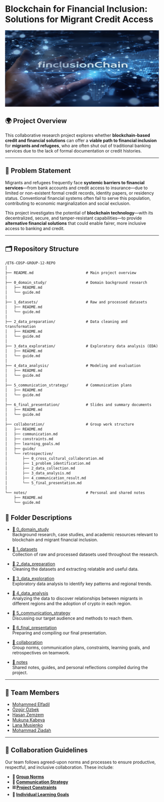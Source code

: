 # Blockchain for Financial Inclusion: Solutions for Migrant Credit Access

<!-- markdownlint-disable -->
<img src="https://raw.githubusercontent.com/MIT-Emerging-Talent/ET6-CDSP-group-12-repo/main/notes/notes/images/Finclusionchain.jpg" alt="Financial Inclusion Chain Diagram" width="100%" height="250" />
<!-- markdownlint-restore -->

## 🌍 Project Overview

This collaborative research project explores whether **blockchain-based credit and financial solutions** can offer a **viable path to financial inclusion** for **migrants and refugees**, who are often shut out of traditional banking services due to the lack of formal documentation or credit histories.

---

## 🧩 Problem Statement

Migrants and refugees frequently face **systemic barriers to financial
services**—from bank accounts and credit access to insurance—due to limited or
non-existent formal credit records, identity papers, or residency status. Conventional
financial systems often fail to serve this population, contributing to economic
marginalization and social exclusion.

This project investigates the potential of **blockchain technology**—with its
decentralized, secure, and tamper-resistant capabilities—to provide **alternative financial solutions** that could enable fairer, more inclusive access to banking and credit.

---

## 🗂️ Repository Structure

```plaintext
/ET6-CDSP-GROUP-12-REPO
│
├── README.md                        # Main project overview
│
├── 0_domain_study/                  # Domain background research
│   ├── README.md
│   └── guide.md
│
├── 1_datasets/                      # Raw and processed datasets
│   ├── README.md
│   └── guide.md
│
├── 2_data_preparation/              # Data cleaning and transformation
│   ├── README.md
│   └── guide.md
│
├── 3_data_exploration/              # Exploratory data analysis (EDA)
│   ├── README.md
│   └── guide.md
│
├── 4_data_analysis/                 # Modeling and evaluation
│   ├── README.md
│   └── guide.md
│
├── 5_communication_strategy/        # Communication plans
│   ├── README.md
│   └── guide.md
│
├── 6_final_presentation/            # Slides and summary documents
│   ├── README.md
│   └── guide.md
│
├── collaboration/                   # Group work structure
│   ├── README.md
│   ├── communication.md
│   ├── constraints.md
│   ├── learning_goals.md
│   ├── guide/
│   └── retrospective/
│       ├── 0_cross_cultural_collaboration.md
│       ├── 1_problem_identification.md
│       ├── 2_data_collection.md
│       ├── 3_data_analysis.md
│       ├── 4_communication_result.md
│       └── 5_final_presentation.md
│
└── notes/                           # Personal and shared notes
    ├── README.md
    └── guide.md
```

## 📂 Folder Descriptions

- [📁 0_domain_study](https://github.com/MIT-Emerging-Talent/ET6-CDSP-group-12-repo/tree/main/0_domain_study)  
  Background research, case studies, and academic resources relevant to blockchain and migrant financial inclusion.

- [📁 1_datasets](https://github.com/MIT-Emerging-Talent/ET6-CDSP-group-12-repo/tree/main/1_datasets)  
  Collection of raw and processed datasets used throughout the research.

- [📁 2_data_preparation](https://github.com/MIT-Emerging-Talent/ET6-CDSP-group-12-repo/tree/main/2_data_preparation)  
  Cleaning the datasets and extracting relatable and useful data.

- [📁 3_data_exploration](https://github.com/MIT-Emerging-Talent/ET6-CDSP-group-12-repo/tree/main/3_data_exploration)  
  Exploratory data analysis to identify key patterns and regional trends.

- [📁 4_data_analysis](https://github.com/MIT-Emerging-Talent/ET6-CDSP-group-12-repo/tree/main/4_data_analysis)  
  Analyzing the data to discover relationships between migrants in different regions and the adoption of crypto in each region.

- [📁 5_communication_strategy](https://github.com/MIT-Emerging-Talent/ET6-CDSP-group-12-repo/tree/main/5_communication_strategy)  
  Discussing our target audience and methods to reach them.

- [📁 6_final_presentation](https://github.com/MIT-Emerging-Talent/ET6-CDSP-group-12-repo/tree/main/6_final_presentation)  
  Preparing and compiling our final presentation.

- [📁 collaboration](https://github.com/MIT-Emerging-Talent/ET6-CDSP-group-12-repo/tree/main/collaboration)  
  Group norms, communication plans, constraints, learning goals, and retrospectives on teamwork.

- [📁 notes](https://github.com/MIT-Emerging-Talent/ET6-CDSP-group-12-repo/tree/main/notes)  
  Shared notes, guides, and personal reflections compiled during the project.

---

## 👥 Team Members

- [Mohammed Elfadil](https://github.com/Moealfadil)
- [Özgür Özbek](https://github.com/ozgurozbekuk)
- [Hasan Zemzem](https://github.com/Hasan-Z)
- [Mukuna Kabeya](https://github.com/kerthnorth)
- [Lana Musienko](https://github.com/lanamusienko)
- [Mohammad Ziadah](https://github.com/mohamad-755)

---

## 🔧 Collaboration Guidelines

Our team follows agreed-upon norms and processes to ensure productive,
respectful, and inclusive collaboration. These include:

- **🧭 [Group Norms][norms]**  
- **💬 [Communication Strategy][communication]**  
- **⛓ [Project Constraints][constraints]**  
- **🎯 [Individual Learning Goals][goals]**

<!-- Reference-style links -->
[norms]: https://github.com/MIT-Emerging-Talent/ET6-CDSP-group-12-repo/blob/main/collaboration/README.md
[communication]: https://github.com/MIT-Emerging-Talent/ET6-CDSP-group-12-repo/blob/main/collaboration/communication.md
[constraints]: https://github.com/MIT-Emerging-Talent/ET6-CDSP-group-12-repo/blob/main/collaboration/constraints.md
[goals]: https://github.com/MIT-Emerging-Talent/ET6-CDSP-group-12-repo/blob/main/collaboration/learning_goals.md
